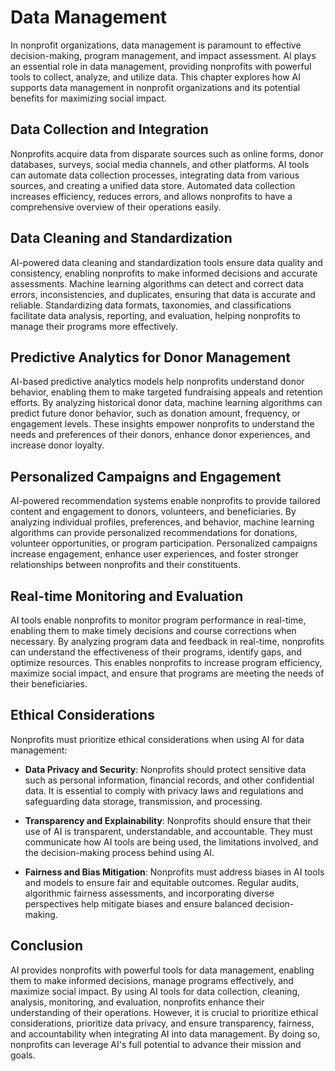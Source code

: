 Data Management
===============

In nonprofit organizations, data management is paramount to effective decision-making, program management, and impact assessment. AI plays an essential role in data management, providing nonprofits with powerful tools to collect, analyze, and utilize data. This chapter explores how AI supports data management in nonprofit organizations and its potential benefits for maximizing social impact.

Data Collection and Integration
-------------------------------

Nonprofits acquire data from disparate sources such as online forms, donor databases, surveys, social media channels, and other platforms. AI tools can automate data collection processes, integrating data from various sources, and creating a unified data store. Automated data collection increases efficiency, reduces errors, and allows nonprofits to have a comprehensive overview of their operations easily.

Data Cleaning and Standardization
---------------------------------

AI-powered data cleaning and standardization tools ensure data quality and consistency, enabling nonprofits to make informed decisions and accurate assessments. Machine learning algorithms can detect and correct data errors, inconsistencies, and duplicates, ensuring that data is accurate and reliable. Standardizing data formats, taxonomies, and classifications facilitate data analysis, reporting, and evaluation, helping nonprofits to manage their programs more effectively.

Predictive Analytics for Donor Management
-----------------------------------------

AI-based predictive analytics models help nonprofits understand donor behavior, enabling them to make targeted fundraising appeals and retention efforts. By analyzing historical donor data, machine learning algorithms can predict future donor behavior, such as donation amount, frequency, or engagement levels. These insights empower nonprofits to understand the needs and preferences of their donors, enhance donor experiences, and increase donor loyalty.

Personalized Campaigns and Engagement
-------------------------------------

AI-powered recommendation systems enable nonprofits to provide tailored content and engagement to donors, volunteers, and beneficiaries. By analyzing individual profiles, preferences, and behavior, machine learning algorithms can provide personalized recommendations for donations, volunteer opportunities, or program participation. Personalized campaigns increase engagement, enhance user experiences, and foster stronger relationships between nonprofits and their constituents.

Real-time Monitoring and Evaluation
-----------------------------------

AI tools enable nonprofits to monitor program performance in real-time, enabling them to make timely decisions and course corrections when necessary. By analyzing program data and feedback in real-time, nonprofits can understand the effectiveness of their programs, identify gaps, and optimize resources. This enables nonprofits to increase program efficiency, maximize social impact, and ensure that programs are meeting the needs of their beneficiaries.

Ethical Considerations
----------------------

Nonprofits must prioritize ethical considerations when using AI for data management:

* **Data Privacy and Security**: Nonprofits should protect sensitive data such as personal information, financial records, and other confidential data. It is essential to comply with privacy laws and regulations and safeguarding data storage, transmission, and processing.

* **Transparency and Explainability**: Nonprofits should ensure that their use of AI is transparent, understandable, and accountable. They must communicate how AI tools are being used, the limitations involved, and the decision-making process behind using AI.

* **Fairness and Bias Mitigation**: Nonprofits must address biases in AI tools and models to ensure fair and equitable outcomes. Regular audits, algorithmic fairness assessments, and incorporating diverse perspectives help mitigate biases and ensure balanced decision-making.

Conclusion
----------

AI provides nonprofits with powerful tools for data management, enabling them to make informed decisions, manage programs effectively, and maximize social impact. By using AI tools for data collection, cleaning, analysis, monitoring, and evaluation, nonprofits enhance their understanding of their operations. However, it is crucial to prioritize ethical considerations, prioritize data privacy, and ensure transparency, fairness, and accountability when integrating AI into data management. By doing so, nonprofits can leverage AI's full potential to advance their mission and goals.
